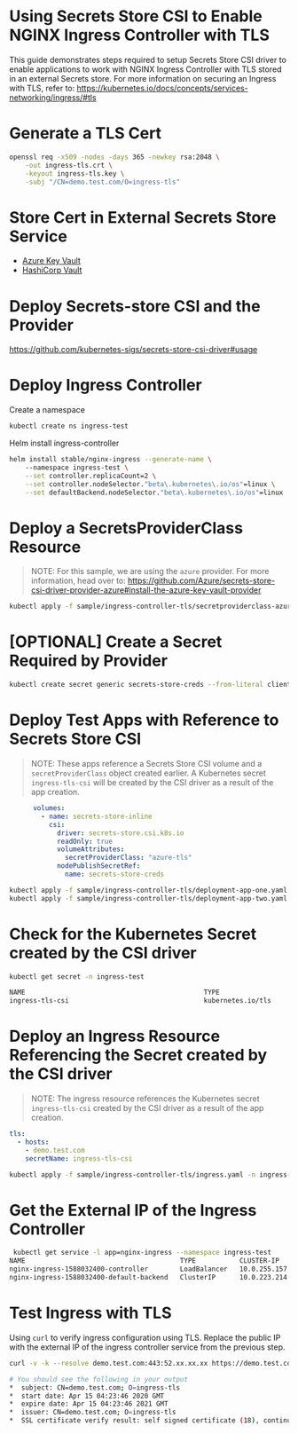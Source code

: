 # Using Secrets Store CSI to Enable NGINX Ingress Controller with TLS
This guide demonstrates steps required to setup Secrets Store CSI driver to enable applications to work with NGINX Ingress Controller with TLS stored in an external Secrets store. 
For more information on securing an Ingress with TLS, refer to: https://kubernetes.io/docs/concepts/services-networking/ingress/#tls

# Generate a TLS Cert

```bash
openssl req -x509 -nodes -days 365 -newkey rsa:2048 \
    -out ingress-tls.crt \
    -keyout ingress-tls.key \
    -subj "/CN=demo.test.com/O=ingress-tls"
```

# Store Cert in External Secrets Store Service
- [Azure Key Vault](https://docs.microsoft.com/en-us/azure/key-vault/certificates/certificate-scenarios#import-a-certificate) 
- [HashiCorp Vault](https://www.vaultproject.io/docs/commands#reading-and-writing-data)

# Deploy Secrets-store CSI and the Provider
https://github.com/kubernetes-sigs/secrets-store-csi-driver#usage

# Deploy Ingress Controller

Create a namespace

```bash
kubectl create ns ingress-test
```

Helm install ingress-controller

```bash
helm install stable/nginx-ingress --generate-name \                               
    --namespace ingress-test \
    --set controller.replicaCount=2 \
    --set controller.nodeSelector."beta\.kubernetes\.io/os"=linux \
    --set defaultBackend.nodeSelector."beta\.kubernetes\.io/os"=linux
```

# Deploy a SecretsProviderClass Resource
> NOTE: For this sample, we are using the `azure` provider. For more information, head over to: https://github.com/Azure/secrets-store-csi-driver-provider-azure#install-the-azure-key-vault-provider

```bash
kubectl apply -f sample/ingress-controller-tls/secretproviderclass-azure-tls.yaml -n ingress-test
```

# [OPTIONAL] Create a Secret Required by Provider

```bash
kubectl create secret generic secrets-store-creds --from-literal clientid=xxxx --from-literal clientsecret=xxxx -n ingress-test 
```

# Deploy Test Apps with Reference to Secrets Store CSI

> NOTE: These apps reference a Secrets Store CSI volume and a `secretProviderClass` object created earlier. A Kubernetes secret `ingress-tls-csi` will be created by the CSI driver as a result of the app creation.

```yaml
      volumes:
        - name: secrets-store-inline
          csi:
            driver: secrets-store.csi.k8s.io
            readOnly: true
            volumeAttributes:
              secretProviderClass: "azure-tls"
            nodePublishSecretRef:
              name: secrets-store-creds
```

```bash
kubectl apply -f sample/ingress-controller-tls/deployment-app-one.yaml -n ingress-test
kubectl apply -f sample/ingress-controller-tls/deployment-app-two.yaml -n ingress-test

```

# Check for the Kubernetes Secret created by the CSI driver
```bash
kubectl get secret -n ingress-test

NAME                                             TYPE                                  DATA   AGE
ingress-tls-csi                                  kubernetes.io/tls                     2      1m34s
```

# Deploy an Ingress Resource Referencing the Secret created by the CSI driver

> NOTE: The ingress resource references the Kubernetes secret `ingress-tls-csi` created by the CSI driver as a result of the app creation.

```yaml
tls:
  - hosts:
    - demo.test.com
    secretName: ingress-tls-csi
```

```bash
kubectl apply -f sample/ingress-controller-tls/ingress.yaml -n ingress-test
```

# Get the External IP of the Ingress Controller

```bash
 kubectl get service -l app=nginx-ingress --namespace ingress-test                 ⎈ ritak8s116
NAME                                       TYPE           CLUSTER-IP     EXTERNAL-IP      PORT(S)                      AGE
nginx-ingress-1588032400-controller        LoadBalancer   10.0.255.157   52.xx.xx.xx   80:31293/TCP,443:31265/TCP   19m
nginx-ingress-1588032400-default-backend   ClusterIP      10.0.223.214   <none>           80/TCP                       19m
```

# Test Ingress with TLS
Using `curl` to verify ingress configuration using TLS. 
Replace the public IP with the external IP of the ingress controller service from the previous step.  

```bash
curl -v -k --resolve demo.test.com:443:52.xx.xx.xx https://demo.test.com

# You should see the following in your output
*  subject: CN=demo.test.com; O=ingress-tls
*  start date: Apr 15 04:23:46 2020 GMT
*  expire date: Apr 15 04:23:46 2021 GMT
*  issuer: CN=demo.test.com; O=ingress-tls
*  SSL certificate verify result: self signed certificate (18), continuing anyway.
```
